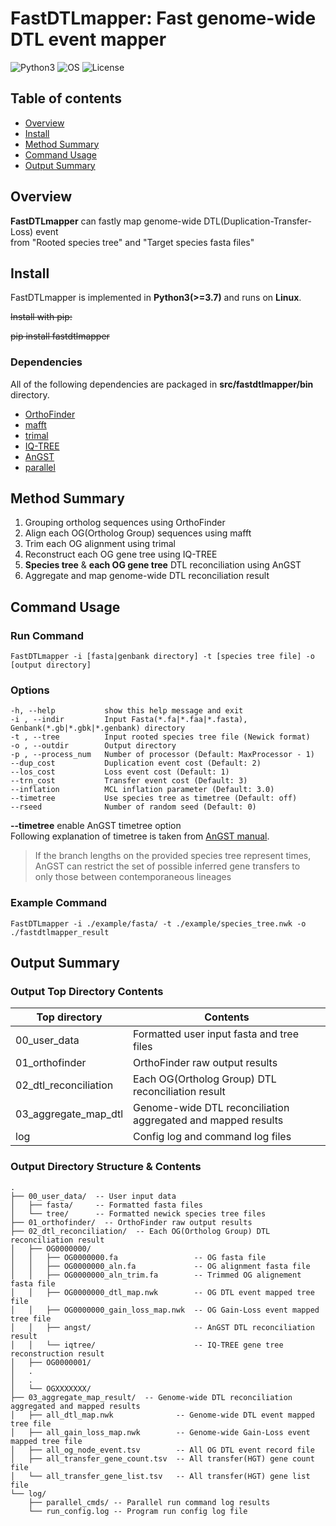# FastDTLmapper: Fast genome-wide DTL event mapper  

![Python3](https://img.shields.io/badge/Language-Python_3.7_|_3.8_|_3.9-steelblue)
![OS](https://img.shields.io/badge/OS-Linux-steelblue)
![License](https://img.shields.io/badge/License-GPL3.0-steelblue)  

## Table of contents

- [Overview](#overview)
- [Install](#install)
- [Method Summary](#method-summary)
- [Command Usage](#command-usage)
- [Output Summary](#output-summary)

## Overview

**FastDTLmapper** can fastly map genome-wide DTL(Duplication-Transfer-Loss) event  
from "Rooted species tree" and "Target species fasta files"

## Install

FastDTLmapper is implemented in **Python3(>=3.7)** and runs on **Linux**.  

~~Install with pip:~~

~~pip install fastdtlmapper~~

### Dependencies

All of the following dependencies are packaged in **src/fastdtlmapper/bin** directory.  

- [OrthoFinder](https://github.com/davidemms/OrthoFinder)  
- [mafft](https://mafft.cbrc.jp/alignment/software/)  
- [trimal](http://trimal.cgenomics.org/)
- [IQ-TREE](http://www.iqtree.org/)
- [AnGST](https://github.com/almlab/angst)
- [parallel](https://www.gnu.org/software/parallel/)

## Method Summary

1. Grouping ortholog sequences using OrthoFinder
2. Align each OG(Ortholog Group) sequences using mafft
3. Trim each OG alignment using trimal
4. Reconstruct each OG gene tree using IQ-TREE
5. **Species tree** & **each OG gene tree** DTL reconciliation using AnGST
6. Aggregate and map genome-wide DTL reconciliation result

## Command Usage

### Run Command

    FastDTLmapper -i [fasta|genbank directory] -t [species tree file] -o [output directory]

### Options

    -h, --help           show this help message and exit
    -i , --indir         Input Fasta(*.fa|*.faa|*.fasta), Genbank(*.gb|*.gbk|*.genbank) directory
    -t , --tree          Input rooted species tree file (Newick format)
    -o , --outdir        Output directory
    -p , --process_num   Number of processor (Default: MaxProcessor - 1)
    --dup_cost           Duplication event cost (Default: 2)
    --los_cost           Loss event cost (Default: 1)
    --trn_cost           Transfer event cost (Default: 3)
    --inflation          MCL inflation parameter (Default: 3.0)
    --timetree           Use species tree as timetree (Default: off)
    --rseed              Number of random seed (Default: 0)

**--timetree** enable AnGST timetree option  
Following explanation of timetree is taken from [AnGST manual](<https://github.com/almlab/angst/blob/master/doc/manual.pdf>).
> If the branch lengths on the provided species tree represent times,  
> AnGST can restrict the set of possible inferred gene transfers to  
> only those between contemporaneous lineages  

### Example Command

    FastDTLmapper -i ./example/fasta/ -t ./example/species_tree.nwk -o ./fastdtlmapper_result

## Output Summary

### Output Top Directory Contents

| Top directory           | Contents                                                     |
| ----------------------- | ------------------------------------------------------------ |
| 00_user_data            | Formatted user input fasta and tree files                    |
| 01_orthofinder          | OrthoFinder raw output results                               |
| 02_dtl_reconciliation   | Each OG(Ortholog Group) DTL reconciliation result            |
| 03_aggregate_map_dtl    | Genome-wide DTL reconciliation aggregated and mapped results |
| log                     | Config log and command log files                                 |

### Output Directory Structure & Contents

    .
    ├── 00_user_data/  -- User input data
    │   ├── fasta/     -- Formatted fasta files
    │   └── tree/      -- Formatted newick species tree files
    ├── 01_orthofinder/  -- OrthoFinder raw output results
    ├── 02_dtl_reconciliation/  -- Each OG(Ortholog Group) DTL reconciliation result
    │   ├── OG0000000/
    │   │   ├── OG0000000.fa                 -- OG fasta file
    │   │   ├── OG0000000_aln.fa             -- OG alignment fasta file
    │   │   ├── OG0000000_aln_trim.fa        -- Trimmed OG alignement fasta file
    │   │   ├── OG0000000_dtl_map.nwk        -- OG DTL event mapped tree file
    │   │   ├── OG0000000_gain_loss_map.nwk  -- OG Gain-Loss event mapped tree file
    │   │   ├── angst/                       -- AnGST DTL reconciliation result
    │   │   └── iqtree/                      -- IQ-TREE gene tree reconstruction result
    │   ├── OG0000001/
    │   . 
    │   . 
    │   └── OGXXXXXXX/
    ├── 03_aggregate_map_result/  -- Genome-wide DTL reconciliation aggregated and mapped results
    │   ├── all_dtl_map.nwk              -- Genome-wide DTL event mapped tree file
    │   ├── all_gain_loss_map.nwk        -- Genome-wide Gain-Loss event mapped tree file
    │   ├── all_og_node_event.tsv        -- All OG DTL event record file
    │   ├── all_transfer_gene_count.tsv  -- All transfer(HGT) gene count file
    │   └── all_transfer_gene_list.tsv   -- All transfer(HGT) gene list file
    └── log/
        ├── parallel_cmds/ -- Parallel run command log results
        └── run_config.log -- Program run config log file

